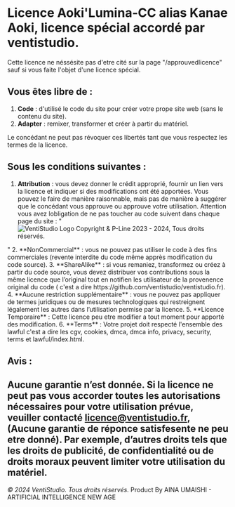 # Licence Aoki'Lumina-CC alias Kanae Aoki, licence spécial accordé par ventistudio.
Cette licence ne néssésite pas d'etre cité sur la page "/approuvedlicence" sauf si vous faite l'objet d'une licence spécial.

## Vous êtes libre de :
1. **Code** : d'utilisé le code du site pour créer votre prope site web (sans le contenu du site).
2. **Adapter** : remixer, transformer et créer à partir du matériel.

Le concédant ne peut pas révoquer ces libertés tant que vous respectez les termes de la licence.

## Sous les conditions suivantes :
1. **Attribution** : vous devez donner le crédit approprié, fournir un lien vers la licence et indiquer si des modifications ont été apportées. Vous pouvez le faire de manière raisonnable, mais pas de manière à suggérer que le concédant vous approuve ou approuve votre utilisation.
Attention vous avez lobligation de ne pas toucher au code suivent dans chaque page du site :
"<div class="copyright">
      <img src="/favicon.avif" alt="VentiStudio Logo">
      <span>Copyright & P-Line 2023 - 2024, Tous droits réservés.</span>
</div>"
2. **NonCommercial** : vous ne pouvez pas utiliser le code à des fins commerciales (revente interdite du code même apprès modification du code source).
3. **ShareAlike** : si vous remaniez, transformez ou créez à partir du code source, vous devez distribuer vos contributions sous la même licence que l’original tout en notifien les utilisateur de la provenence original du code ( c'est a dire https://github.com/ventistudio/ventistudio.fr).
4. **Aucune restriction supplémentaire** : vous ne pouvez pas appliquer de termes juridiques ou de mesures technologiques qui restreignent légalement les autres dans l’utilisation permise par la licence.
5. **Licence Temporaire** : Cette licence peu etre modifier a tout moment pour apporté des modification.
6. **Terms** : Votre projet doit respecté l'ensemble des lawful c'est a dire les cgv, cookies, dmca, dmca info, privacy, security, terms et lawful/index.html.

## Avis :
__**Aucune garantie n’est donnée.**__ 
Si la licence ne peut pas vous accorder toutes les autorisations nécessaires pour votre utilisation prévue, veuiller contacté licence@ventistudio.fr, (Aucune garantie de réponce satisfesente ne peu etre donné). 
Par exemple, d’autres droits tels que les droits de publicité, de confidentialité ou de droits moraux peuvent limiter votre utilisation du matériel.
---
*© 2024 VentiStudio. Tous droits réservés.*
Product By AINA UMAISHI - ARTIFICIAL INTELLIGENCE NEW AGE